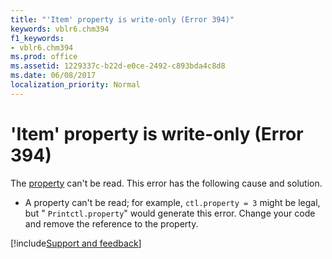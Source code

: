 ```yaml
---
title: "'Item' property is write-only (Error 394)"
keywords: vblr6.chm394
f1_keywords:
- vblr6.chm394
ms.prod: office
ms.assetid: 1229337c-b22d-e0ce-2492-c893bda4c8d8
ms.date: 06/08/2017
localization_priority: Normal
---
```



# 'Item' property is write-only (Error 394)

The [property](../../Glossary/vbe-glossary.md#property) can't be read. This error has the following cause and solution.



- A property can't be read; for example,  `ctl.property = 3` might be legal, but " `Printctl.property`" would generate this error. Change your code and remove the reference to the property.

[!include[Support and feedback](~/includes/feedback-boilerplate.md)]